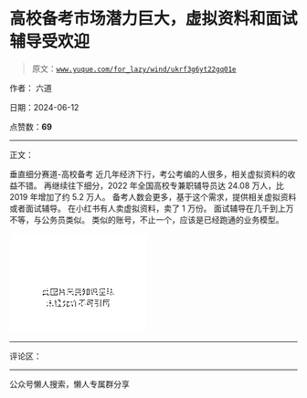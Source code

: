 # 高校备考市场潜力巨大，虚拟资料和面试辅导受欢迎

> 原文：[`www.yuque.com/for_lazy/wind/ukrf3g6yt22gq01e`](https://www.yuque.com/for_lazy/wind/ukrf3g6yt22gq01e)

作者： 六道

日期：2024-06-12

点赞数：**69**

* * *

正文：

垂直细分赛道-高校备考 近几年经济下行，考公考编的人很多，相关虚拟资料的收益不错。
再继续往下细分，2022 年全国高校专兼职辅导员达 24.08 万人，比 2019 年增加了约 5.2 万人。
备考人数会更多，基于这个需求，提供相关虚拟资料或者面试辅导。 在小红书有人卖虚拟资料，卖了 1 万份。 面试辅导在几千到上万不等，与公务员类似。
类似的账号，不止一个，应该是已经跑通的业务模型。

![](img/50f464e045c164872b6b5a9dc3a6c932.png)

* * *

评论区：

* * *

公众号懒人搜索，懒人专属群分享